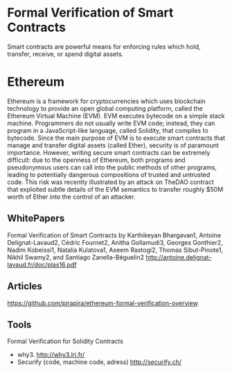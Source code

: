 # Formal Verification of Smart Contracts
Smart contracts are powerful means for enforcing rules which hold, transfer, receive, or spend digital assets. 

# Ethereum

Ethereum is a framework for cryptocurrencies which uses blockchain technology to provide an open global computing platform, called the Ethereum Virtual Machine (EVM). EVM executes bytecode on a simple stack machine. Programmers do not usually write EVM code; instead, they can program in a JavaScript-like language, called Solidity, that compiles to bytecode. Since the main purpose of EVM is to execute smart contracts that manage and transfer digital assets (called Ether), security is of paramount importance. However, writing secure smart contracts can be extremely difficult: due to the openness of Ethereum, both programs and pseudonymous users can call into the public methods of other programs, leading to potentially dangerous compositions of trusted and untrusted code. This risk was recently illustrated by an attack on TheDAO contract that exploited subtle details of the EVM semantics to transfer roughly $50M worth of Ether into the control of an attacker.

## WhitePapers
Formal Verification of Smart Contracts by Karthikeyan Bhargavan1, Antoine Delignat-Lavaud2, Cédric Fournet2, Anitha Gollamudi3, Georges Gonthier2, Nadim Kobeissi1, Natalia Kulatova1, Aseem Rastogi2, Thomas Sibut-Pinote1, Nikhil Swamy2, and Santiago Zanella-Béguelin2 http://antoine.delignat-lavaud.fr/doc/plas16.pdf





## Articles
https://github.com/pirapira/ethereum-formal-verification-overview


## Tools
Formal Verification for Solidity Contracts 

* why3. http://why3.lri.fr/
* Securify (code, machine code, adress) http://securify.ch/
